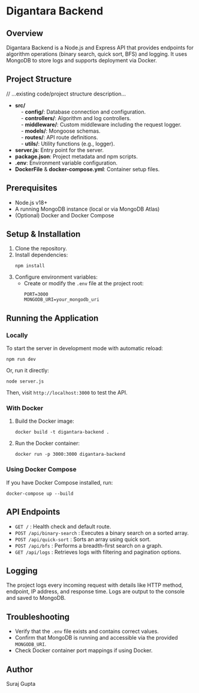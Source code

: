 # Digantara Backend

## Overview
Digantara Backend is a Node.js and Express API that provides endpoints for algorithm operations (binary search, quick sort, BFS) and logging. It uses MongoDB to store logs and supports deployment via Docker.

## Project Structure
// ...existing code/project structure description...
- **src/**  
  &nbsp;&nbsp;&nbsp;&nbsp;- **config/**: Database connection and configuration.  
  &nbsp;&nbsp;&nbsp;&nbsp;- **controllers/**: Algorithm and log controllers.  
  &nbsp;&nbsp;&nbsp;&nbsp;- **middleware/**: Custom middleware including the request logger.  
  &nbsp;&nbsp;&nbsp;&nbsp;- **models/**: Mongoose schemas.  
  &nbsp;&nbsp;&nbsp;&nbsp;- **routes/**: API route definitions.  
  &nbsp;&nbsp;&nbsp;&nbsp;- **utils/**: Utility functions (e.g., logger).  
- **server.js**: Entry point for the server.  
- **package.json**: Project metadata and npm scripts.  
- **.env**: Environment variable configuration.  
- **DockerFile** & **docker-compose.yml**: Container setup files.

## Prerequisites
- Node.js v18+  
- A running MongoDB instance (local or via MongoDB Atlas)  
- (Optional) Docker and Docker Compose

## Setup & Installation
1. Clone the repository.
2. Install dependencies:
   ```
   npm install
   ```
3. Configure environment variables:
   - Create or modify the `.env` file at the project root:
     ```
     PORT=3000
     MONGODB_URI=your_mongodb_uri
     ```

## Running the Application
### Locally
To start the server in development mode with automatic reload:
```
npm run dev
```
Or, run it directly:
```
node server.js
```
Then, visit `http://localhost:3000` to test the API.

### With Docker
1. Build the Docker image:
   ```
   docker build -t digantara-backend .
   ```
2. Run the Docker container:
   ```
   docker run -p 3000:3000 digantara-backend
   ```

### Using Docker Compose
If you have Docker Compose installed, run:
```
docker-compose up --build
```

## API Endpoints
- `GET /` : Health check and default route.
- `POST /api/binary-search` : Executes a binary search on a sorted array.
- `POST /api/quick-sort` : Sorts an array using quick sort.
- `POST /api/bfs` : Performs a breadth-first search on a graph.
- `GET /api/logs` : Retrieves logs with filtering and pagination options.

## Logging
The project logs every incoming request with details like HTTP method, endpoint, IP address, and response time. Logs are output to the console and saved to MongoDB.

## Troubleshooting
- Verify that the `.env` file exists and contains correct values.
- Confirm that MongoDB is running and accessible via the provided `MONGODB_URI`.
- Check Docker container port mappings if using Docker.


## Author
Suraj Gupta

